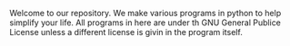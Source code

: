 Welcome to our repository. We make various programs in python to help simplify your life. All programs in here are under th GNU General Publice License unless a different license is givin in the program itself.
